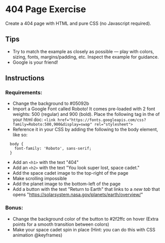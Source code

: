 # 404 Page Exercise
Create a 404 page with HTML and pure CSS (no Javascript required).

## Tips
- Try to match the example as closely as possible — play with colors, sizing, fonts, margins/padding, etc. Inspect the example for guidance.
- Google is your friend!

## Instructions

### Requirements:
- Change the background to #05092b
- Import a Google Font called Roboto! It comes pre-loaded with 2 font weights: 500 (regular) and 900 (bold). Place the following tag in the <head> of your html doc:
  `<link href="https://fonts.googleapis.com/css?family=Roboto:500,900&display=swap" rel="stylesheet">`
- Reference it in your CSS by adding the following to the body element, like so:
```
  body {
    font-family: 'Roboto', sans-serif;
  }
```
- Add an `<h1>` with the text "404"
- Add an `<h2>` with the text "You look super lost, space cadet."
- Add the space cadet image to the top-right of the page
- Make scrolling impossible
- Add the planet image to the bottom-left of the page
- Add a button with the text "Return to Earth" that links to a *new tab* that opens "https://solarsystem.nasa.gov/planets/earth/overview/"

### Bonus:
- Change the background color of the button to #2f2ffc on hover (Extra points for a smooth transition between colors)
- Make your space cadet spin in place (Hint: you can do this with CSS animation @keyframes)